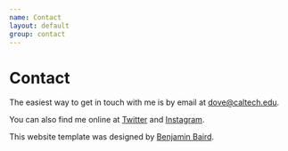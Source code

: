 ```yaml
---
name: Contact
layout: default
group: contact
---
```


<h1 class="page-header text-center"> Contact </h1>

The easiest way to get in touch with me is by email at [dove@caltech.edu](mailto:dove@caltech.edu). 

You can also find me online at [Twitter](http://twitter.com/SoLilyQuizing) and [Instagram](https://instagram.com/SoLilyQuizing).

This website template was designed by [Benjamin Baird](https://github.com/bbarad/bbarad.github.io).
